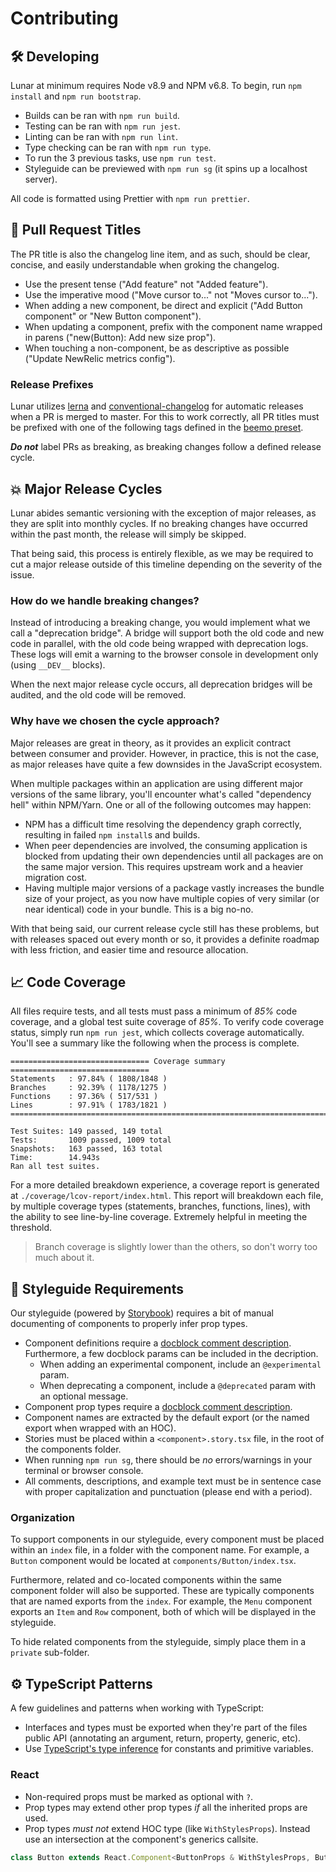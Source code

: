 # Contributing

## 🛠 Developing

Lunar at minimum requires Node v8.9 and NPM v6.8. To begin, run `npm install` and
`npm run bootstrap`.

- Builds can be ran with `npm run build`.
- Testing can be ran with `npm run jest`.
- Linting can be ran with `npm run lint`.
- Type checking can be ran with `npm run type`.
- To run the 3 previous tasks, use `npm run test`.
- Styleguide can be previewed with `npm run sg` (it spins up a localhost server).

All code is formatted using Prettier with `npm run prettier`.

## 📄 Pull Request Titles

The PR title is also the changelog line item, and as such, should be clear, concise, and easily
understandable when groking the changelog.

- Use the present tense ("Add feature" not "Added feature").
- Use the imperative mood ("Move cursor to..." not "Moves cursor to...").
- When adding a new component, be direct and explicit ("Add Button component" or "New Button
  component").
- When updating a component, prefix with the component name wrapped in parens ("new(Button): Add new
  size prop").
- When touching a non-component, be as descriptive as possible ("Update NewRelic metrics config").

### Release Prefixes

Lunar utilizes [lerna](https://lernajs.io/) and
[conventional-changelog](https://github.com/conventional-changelog/conventional-changelog) for
automatic releases when a PR is merged to master. For this to work correctly, all PR titles must be
prefixed with one of the following tags defined in the
[beemo preset](https://github.com/beemojs/conventional-changelog-beemo).

_**Do not**_ label PRs as breaking, as breaking changes follow a defined release cycle.

## 💥 Major Release Cycles

Lunar abides semantic versioning with the exception of major releases, as they are split into
monthly cycles. If no breaking changes have occurred within the past month, the release will simply
be skipped.

That being said, this process is entirely flexible, as we may be required to cut a major release
outside of this timeline depending on the severity of the issue.

### How do we handle breaking changes?

Instead of introducing a breaking change, you would implement what we call a "deprecation bridge". A
bridge will support both the old code and new code in parallel, with the old code being wrapped with
deprecation logs. These logs will emit a warning to the browser console in development only (using
`__DEV__` blocks).

When the next major release cycle occurs, all deprecation bridges will be audited, and the old code
will be removed.

### Why have we chosen the cycle approach?

Major releases are great in theory, as it provides an explicit contract between consumer and
provider. However, in practice, this is not the case, as major releases have quite a few downsides
in the JavaScript ecosystem.

When multiple packages within an application are using different major versions of the same library,
you'll encounter what's called "dependency hell" within NPM/Yarn. One or all of the following
outcomes may happen:

- NPM has a difficult time resolving the dependency graph correctly, resulting in failed
  `npm install`s and builds.
- When peer dependencies are involved, the consuming application is blocked from updating their own
  dependencies until all packages are on the same major version. This requires upstream work and a
  heavier migration cost.
- Having multiple major versions of a package vastly increases the bundle size of your project, as
  you now have multiple copies of very similar (or near identical) code in your bundle. This is a
  big no-no.

With that being said, our current release cycle still has these problems, but with releases spaced
out every month or so, it provides a definite roadmap with less friction, and easier time and
resource allocation.

## 📈 Code Coverage

All files require tests, and all tests must pass a minimum of _85%_ code coverage, and a global test
suite coverage of _85%_. To verify code coverage status, simply run `npm run jest`, which collects
coverage automatically. You'll see a summary like the following when the process is complete.

```
=============================== Coverage summary ===============================
Statements   : 97.84% ( 1808/1848 )
Branches     : 92.39% ( 1178/1275 )
Functions    : 97.36% ( 517/531 )
Lines        : 97.91% ( 1783/1821 )
================================================================================

Test Suites: 149 passed, 149 total
Tests:       1009 passed, 1009 total
Snapshots:   163 passed, 163 total
Time:        14.943s
Ran all test suites.
```

For a more detailed breakdown experience, a coverage report is generated at
`./coverage/lcov-report/index.html`. This report will breakdown each file, by multiple coverage
types (statements, branches, functions, lines), with the ability to see line-by-line coverage.
Extremely helpful in meeting the threshold.

> Branch coverage is slightly lower than the others, so don't worry too much about it.

## 🎨 Styleguide Requirements

Our styleguide (powered by [Storybook](https://storybook.js.org/)) requires a bit of manual
documenting of components to properly infer prop types.

- Component definitions require a
  [docblock comment description](https://github.com/reactjs/react-docgen#proptypes). Furthermore, a
  few docblock params can be included in the decription.
  - When adding an experimental component, include an `@experimental` param.
  - When deprecating a component, include a `@deprecated` param with an optional message.
- Component prop types require a
  [docblock comment description](https://github.com/reactjs/react-docgen#proptypes).
- Component names are extracted by the default export (or the named export when wrapped with an
  HOC).
- Stories must be placed within a `<component>.story.tsx` file, in the root of the components
  folder.
- When running `npm run sg`, there should be _no_ errors/warnings in your terminal or browser
  console.
- All comments, descriptions, and example text must be in sentence case with proper capitalization
  and punctuation (please end with a period).

### Organization

To support components in our styleguide, every component must be placed within an `index` file, in a
folder with the component name. For example, a `Button` component would be located at
`components/Button/index.tsx`.

Furthermore, related and co-located components within the same component folder will also be
supported. These are typically components that are named exports from the `index`. For example, the
`Menu` component exports an `Item` and `Row` component, both of which will be displayed in the
styleguide.

To hide related components from the styleguide, simply place them in a `private` sub-folder.

## ⚙️ TypeScript Patterns

A few guidelines and patterns when working with TypeScript:

- Interfaces and types must be exported when they're part of the files public API (annotating an
  argument, return, property, generic, etc).
- Use
  [TypeScript's type inference](https://www.typescriptlang.org/docs/handbook/type-inference.html)
  for constants and primitive variables.

### React

- Non-required props must be marked as optional with `?`.
- Prop types may extend other prop types _if_ all the inherited props are used.
- Prop types _must not_ extend HOC type (like `WithStylesProps`). Instead use an intersection at the
  component's generics callsite.

```jsx
class Button extends React.Component<ButtonProps & WithStylesProps, ButtonState> {}
```
